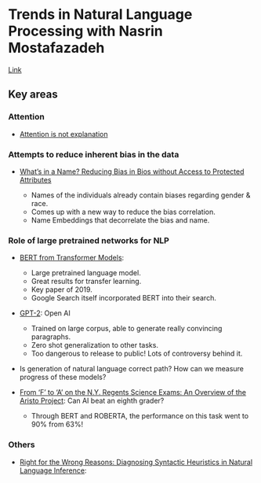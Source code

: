 # Trends in Natural Language Processing with Nasrin Mostafazadeh[Link](https://twimlai.com/twiml-talk-337-trends-in-natural-language-processing-with-nasrin-mostafazadeh/)## Key areas### Attention*  [Attention is not explanation](https://arxiv.org/pdf/1902.10186.pdf)### Attempts to reduce inherent bias in the data* [What’s in a Name? Reducing Bias in Bios without Access to Protected Attributes](https://arxiv.org/pdf/1904.05233.pdf) 	* Names of the individuals already contain biases regarding gender & race. 	* Comes up with a new way to reduce the bias correlation.	* Name Embeddings that decorrelate the bias and name.### Role of large pretrained networks for NLP* [BERT from Transformer Models](https://arxiv.org/pdf/1810.04805.pdf): 	* Large pretrained language model.	* Great results for transfer learning. 	* Key paper of 2019. 	* Google Search itself incorporated BERT into their search.* [GPT-2](https://openai.com/blog/better-language-models/): Open AI  	* Trained on large corpus, able to generate really convincing paragraphs. 	* Zero shot generalization to other tasks.	* Too dangerous to release to public! Lots of controversy behind it.* Is generation of natural language correct path? How can we measure progress of these models?* [From ‘F’ to ‘A’ on the N.Y. Regents Science Exams: An Overview of the Aristo Project](https://arxiv.org/pdf/1909.01958.pdf): Can AI beat an eighth grader? 	* Through BERT and ROBERTA, the performance on this task went to 90% from 63%!### Others* [Right for the Wrong Reasons: Diagnosing Syntactic Heuristics in Natural Language Inference](https://arxiv.org/pdf/1902.01007.pdf): 